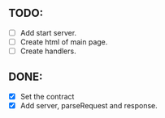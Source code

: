 
## TODO:

- [ ] Add start server. 
- [ ] Create html of main page. 
- [ ] Create handlers. 

## DONE:

- [x]  Set the contract
- [x]  Add server, parseRequest and response.
